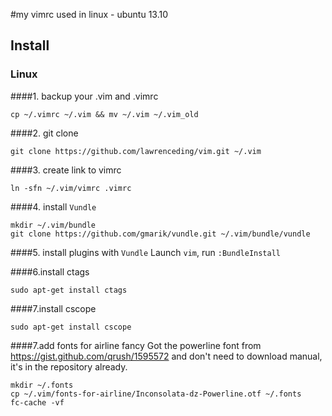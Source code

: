 #my vimrc used in linux - ubuntu 13.10
## Install
### Linux
####1. backup your .vim and .vimrc
```
cp ~/.vimrc ~/.vim && mv ~/.vim ~/.vim_old
```
####2. git clone
```
git clone https://github.com/lawrenceding/vim.git ~/.vim
```
####3. create link to vimrc
```
ln -sfn ~/.vim/vimrc .vimrc
```
####4. install `Vundle`
```
mkdir ~/.vim/bundle
git clone https://github.com/gmarik/vundle.git ~/.vim/bundle/vundle
```
####5. install plugins with `Vundle`
Launch `vim`, run `:BundleInstall`

####6.install ctags
```
sudo apt-get install ctags
```

####7.install cscope
```
sudo apt-get install cscope
```
####7.add fonts for airline fancy
Got the powerline font from https://gist.github.com/qrush/1595572
and don't need to download manual, it's in the repository already.
```
mkdir ~/.fonts
cp ~/.vim/fonts-for-airline/Inconsolata-dz-Powerline.otf ~/.fonts
fc-cache -vf
```
